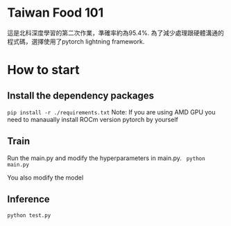 # Taiwan Food 101
這是北科深度學習的第二次作業，準確率約為95.4%.
為了減少處理跟硬體溝通的程式碼，選擇使用了pytorch lightning framework.

# How to start
## Install the dependency packages
```pip install -r ./requirements.txt```
Note: If you are using AMD GPU you need to manaually install ROCm version pytorch by yourself

## Train
Run the main.py and modify the hyperparameters in main.py.
``` python main.py```

You also modify the model

## Inference
```python test.py```